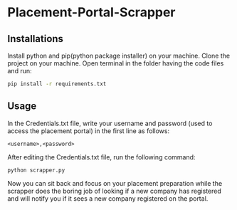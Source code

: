 # Placement-Portal-Scrapper

## Installations
Install python and pip(python package installer) on your machine.
Clone the project on your machine. Open terminal in the folder having the code files and run:
```bash
pip install -r requirements.txt
```
## Usage
In the Credentials.txt file, write your username and password (used to access the placement portal) in the first line as follows:
```
<username>,<password>
```

After editing the Credentials.txt file, run the following command:
```
python scrapper.py
```

Now you can sit back and focus on your placement preparation while the scrapper does the boring job of looking if a new company has registered and will notify you if it sees a new company registered on the portal.
